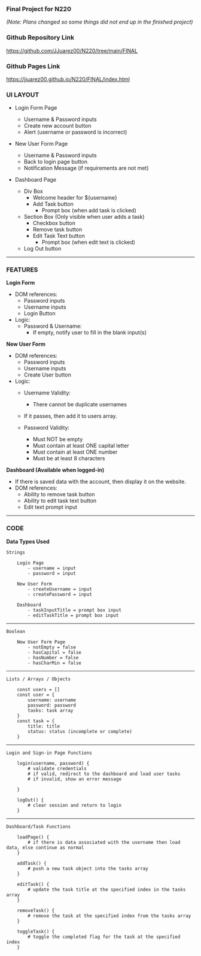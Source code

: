 ### Final Project for N220 
*(Note: Plans changed so some things did not end up in the finished project)*

### Github Repository Link
https://github.com/JJuarez00/N220/tree/main/FINAL

### Github Pages Link
https://jjuarez00.github.io/N220/FINAL/index.html

### UI LAYOUT
- Login Form Page
    - Username & Password inputs
    - Create new account button
    - Alert (username or password is incorrect)
- New User Form Page
    - Username & Password inputs
    - Back to login page button
    - Notification Message (if requirements are not met)

- Dashboard Page
    - Div Box
        - Welcome header for ${username}
        - Add Task button
            - Prompt box (when add task is clicked)
    - Section Box (Only visible when user adds a task)
        - Checkbox button
        - Remove task button
        - Edit Task Text button
            - Prompt box (when edit text is clicked)
    - Log Out button

---

### FEATURES
**Login Form**
- DOM references:
    - Password inputs
    - Username inputs
    - Login Button
- Logic:
    - Password & Username:
        - If empty, notify user to fill in the blank input(s)

**New User Form**
- DOM references:
    - Password inputs
    - Username inputs
    - Create User button
- Logic:
    - Username Validity:
        - There cannot be duplicate usernames
    - If it passes, then add it to users array.

    - Password Validity:
        - Must NOT be empty
        - Must contain at least ONE capital letter 
        - Must contain at least ONE number
        - Must be at least 8 characters

**Dashboard (Available when logged-in)**
- If there is saved data with the account, then display it on the website.
- DOM references:
    - Ability to remove task button
    - Ability to edit task text button
    - Edit text prompt input



---

### CODE

**Data Types Used**
    
    Strings

        Login Page
            - username = input
            - password = input

        New User Form
            - createUsername = input
            - createPassword = input

        Dashboard
            - taskInputTitle = prompt box input
            - editTaskTitle = prompt box input
---
    Boolean

        New User Form Page
            - notEmpty = false
            - hasCapital = false
            - hasNumber = false
            - hasCharMin = false
---
    Lists / Arrays / Objects

        const users = []
        const user = {
            username: username
            password: password
            tasks: task array
        }
        const task = {
            title: title
            status: status (incomplete or complete)
        }
---
    Login and Sign-in Page Functions

        login(username, password) {
            # validate credentials
            # if valid, redirect to the dashboard and load user tasks
            # if invalid, show an error message

        }

        logOut() {
            # clear session and return to login
        }
---
    Dashboard/Task Functions

        loadPage() {
            # if there is data associated with the username then load data, else continue as normal
        }

        addTask() {
            # push a new task object into the tasks array
        }

        editTask() {
            # update the task title at the specified index in the tasks array
        }

        removeTask() {
            # remove the task at the specified index from the tasks array
        }

        toggleTask() {
            # toggle the completed flag for the task at the specified index
        }

